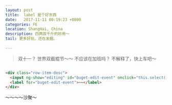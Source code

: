 ```yaml
---
layout: post
title:  label 是个好东西
date:   2017-11-11 00:19:23 +0800
categories: FE
location: ShangHai, China
description: 四两拔千斤的妙用～
tail: 更多好玩，还在发掘。
      
---
```


> 双十一？
世界双截棍节～～
不应该在加班吗？
不解释了，快上车吧～

```html

<div class="row-item-desc">
  <input ng-show="editing" id="buget-edit-event" onclick="this.select()">
  <label for="buget-edit-event">~~</label>
</div>

```

～～～～沙聚～